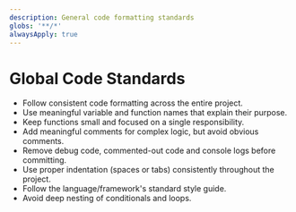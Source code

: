 ```yaml
---
description: General code formatting standards
globs: '**/*'
alwaysApply: true
---
```


# Global Code Standards

-   Follow consistent code formatting across the entire project.
-   Use meaningful variable and function names that explain their purpose.
-   Keep functions small and focused on a single responsibility.
-   Add meaningful comments for complex logic, but avoid obvious comments.
-   Remove debug code, commented-out code and console logs before committing.
-   Use proper indentation (spaces or tabs) consistently throughout the project.
-   Follow the language/framework's standard style guide.
-   Avoid deep nesting of conditionals and loops.
